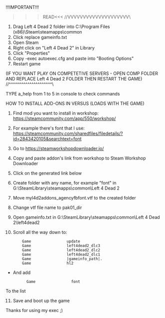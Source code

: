 !!!IMPORTANT!!!
>>>READ<<<
//VVVVVVVVVVVVVVVVVVVV\\

1. Drag Left 4 Dead 2 folder into C:\Program Files (x86)\Steam\steamapps\common
2. Click replace gameinfo.txt
3. Open Steam
4. Right click on "Left 4 Dead 2" in Library
5. Click "Properties"
6. Copy -exec autoexec.cfg and paste into "Booting Options"
7. Restart game


(IF YOU WANT PLAY ON COMPETETIVE SERVERS - OPEN COMP FOLDER AND REPLACE Left 4 Dead 2 FOLDER THEN RESTART THE GAME)
//^^^^^^^^^^^^^^^^^^^^^\\

TYPE a_help from 1 to 5 in console to check commands




HOW TO INSTALL ADD-ONS IN VERSUS (LOADS WITH THE GAME)

1. Find mod you want to install in workshop: https://steamcommunity.com/app/550/workshop/
2. For example there's font that I use: https://steamcommunity.com/sharedfiles/filedetails/?id=2843420105&searchtext=font
3. Go to https://steamworkshopdownloader.io/
4. Copy and paste addon's link from workshop to Steam Workshop Downloader
5. Click on the generated link below
6. Create folder with any name, for example "font" in G:\SteamLibrary\steamapps\common\Left 4 Dead 2
7. Move myl4d2addons_agencyfbfont.vtf to the created folder
8. Change vtf file name to pak01_dir
9. Open gameinfo.txt in G:\SteamLibrary\steamapps\common\Left 4 Dead 2\left4dead2
10. Scroll all the way down to:

			Game				update
			Game				left4dead2_dlc3
			Game				left4dead2_dlc2
			Game				left4dead2_dlc1
			Game				|gameinfo_path|.
			Game				hl2

- And add

			Game				font

To the list

11. Save and boot up the game


Thanks for using my exec ;)
